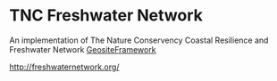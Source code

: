 TNC Freshwater Network
=====================

An implementation of The Nature Conservency Coastal Resilience and Freshwater Network [GeositeFramework](https://github.com/CoastalResilienceNetwork/GeositeFramework)


http://freshwaternetwork.org/
